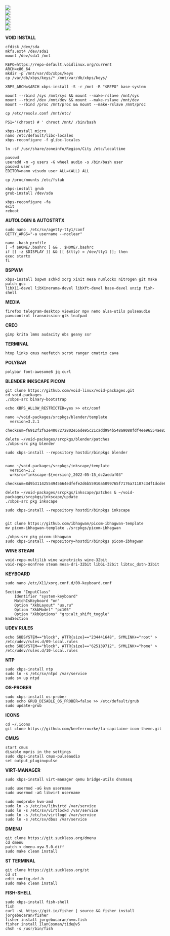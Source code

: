 ![](https://notabug.org/owl410/owl_dotfiles/raw/master/bspwm/bspwm_home/.img/2022-07-21-183332_1920x1080_scrot.png)  
![](https://notabug.org/owl410/owl_dotfiles/raw/master/bspwm/bspwm_home/.img/2022-07-21-183228_1920x1080_scrot.png)  
![](https://notabug.org/owl410/owl_dotfiles/raw/master/bspwm/bspwm_home/.img/2022-07-21-184104_1920x1080_scrot.png)  
![](https://notabug.org/owl410/owl_dotfiles/raw/master/bspwm/bspwm_home/.img/2022-07-21-185419_1920x1080_scrot.png)  
![](https://notabug.org/owl410/owl_dotfiles/raw/master/bspwm/bspwm_home/.img/2022-07-21-183600_1920x1080_scrot.png)  
  

**VOID INSTALL**  
```
cfdisk /dev/sda  
mkfs.ext4 /dev/sda1  
mount /dev/sda1 /mnt  
  
REPO=https://repo-default.voidlinux.org/current  
ARCH=x86_64  
mkdir -p /mnt/var/db/xbps/keys  
cp /var/db/xbps/keys/* /mnt/var/db/xbps/keys/  
  
XBPS_ARCH=$ARCH xbps-install -S -r /mnt -R "$REPO" base-system  

mount --rbind /sys /mnt/sys && mount --make-rslave /mnt/sys  
mount --rbind /dev /mnt/dev && mount --make-rslave /mnt/dev  
mount --rbind /proc /mnt/proc && mount --make-rslave /mnt/proc  
  
cp /etc/resolv.conf /mnt/etc/  
  
PS1='(chroot) # ' chroot /mnt/ /bin/bash  
  
xbps-install micro  
nano /etc/default/libc-locales  
xbps-reconfigure -f glibc-locales  
  
ln -sf /usr/share/zoneinfo/Region/City /etc/localtime  
  
passwd  
useradd -m -g users -G wheel audio -s /bin/bash user  
passwd user  
EDITOR=nano visudo user ALL=(ALL) ALL  
  
cp /proc/mounts /etc/fstab  
  
xbps-install grub  
grub-install /dev/sda  
  
xbps-reconfigure -fa  
exit  
reboot  
```  
  
**AUTOLOGIN & AUTOSTRTX** 
```
sudo nano  /etc/sv/agetty-tty1/conf  
GETTY_ARGS="-a username --noclear"  
  
nano .bash_profile  
[ -f $HOME/.bashrc ] && . $HOME/.bashrc  
if [[ -z $DISPLAY ]] && [[ $(tty) = /dev/tty1 ]]; then  
exec startx  
fi
```    

**BSPWM** 
```
xbps-install bspwm sxhkd xorg xinit mesa numlockx nitrogen git make patch gcc  
libX11-devel libXinerama-devel libXft-devel base-devel unzip fish-shell
```  
   
  
**MEDIA**  
```
firefox telegram-desktop viewnior mpv nemo alsa-utils pulseaudio pavucontrol transmission-gtk leafpad  
```  
  
**CREO**  
```
gimp krita lmms audacity obs geany ssr  
```  

**TERMINAL**  
```
htop links cmus neofetch scrot ranger cmatrix cava
```  
  
**POLYBAR**  
```
polybar font-awesome6 jq curl  
```  
  
**BLENDER INKSCAPE PICOM**  
```
git clone https://github.com/void-linux/void-packages.git  
cd void-packages  
./xbps-src binary-bootstrap  
  
echo XBPS_ALLOW_RESTRICTED=yes >> etc/conf  
  
nano ~/void-packages/srcpkgs/blender/template  
  version=3.2.1
  checksum=f6912f2f62e4007272802e56de95c21cadd994b548a9088fdf4ee96554ae8278  
  
delete ~/void-packages/srcpkgs/blender/patches  
./xbps-src pkg blender  
  
sudo xbps-install --repository hostdir/binpkgs blender
  
  
nano ~/void-packages/srcpkgs/inkscape/template  
  version=1.2  
  wrksrc="inkscape-${version}_2022-05-15_dc2aedaf03"  
  checksum=8d9b31142554945664edfefe2d6b55910a5099765f7176a71107c34f1dcde6ad  
  
delete ~/void-packages/srcpkgs/inkscape/patches & ~/void-packages/srcpkgs/inkscape/update
./xbps-src pkg inkscape  
  
sudo xbps-install --repository hostdir/binpkgs inkscape  
  
  
git clone https://github.com/ibhagwan/picom-ibhagwan-template  
mv picom-ibhagwan-template ./srcpkgs/picom-ibhagwan  
  
./xbps-src pkg picom-ibhagwan  
sudo xbps-install --repository=hostdir/binpkgs picom-ibhagwan   
```  
  
**WINE STEAM**  
```
void-repo-multilib wine winetricks wine-32bit  
void-repo-nonfree steam mesa-dri-32bit libGL-32bit libtxc_dxtn-32bit
```  

**KEYBOARD**  
```
sudo nano /etc/X11/xorg.conf.d/00-keyboard.conf  
  
Section "InputClass"  
    Identifier "system-keyboard"  
    MatchIsKeyboard "on"  
    Option "XkbLayout" "us,ru"  
    Option "XkbModel" "pc105"  
    Option "XkbOptions" "grp:alt_shift_toggle"  
EndSection  
```  
  
**UDEV RULES**  
```
echo SUBSYSTEM=="block", ATTR{size}=="234441648", SYMLINK+="root" > /etc/udev/rules.d/09-local.rules  
echo SUBSYSTEM=="block", ATTR{size}=="625139712", SYMLINK+="home" > /etc/udev/rules.d/10-local.rules
```  
  
**NTP**  
```
sudo xbps-install ntp  
sudo ln -s /etc/sv/ntpd /var/service 
sudo sv up ntpd
```  

**OS-PROBER**  
```
sudo xbps-install os-prober  
sudo echo GRUB_DISABLE_OS_PROBER=false >> /etc/default/grub  
sudo update-grub
```  
  
**ICONS**  
```
cd ~/.icons  
git clone https://github.com/keeferrourke/la-capitaine-icon-theme.git  
```
  
**CMUS**  
```
start cmus
disable mpris in the settings  
sudo xbps-install cmus-pulseaudio  
set output_plugin=pulse  
```  
  
**VIRT-MANAGER**  
```
sudo xbps-install virt-manager qemu bridge-utils dnsmasq  
  
sudo usermod -aG kvm username  
sudo usermod -aG libvirt username  
  
sudo modprobe kvm-amd  
sudo ln -s /etc/sv/libvirtd /var/service  
sudo ln -s /etc/sv/virtlockd /var/service  
sudo ln -s /etc/sv/virtlogd /var/service  
sudo ln -s /etc/sv/dbus /var/service  
```  
  
**DMENU**  
```
git clone https://git.suckless.org/dmenu  
cd dmenu  
patch < dmenu-xyw-5.0.diff  
sudo make clean install  
```  
  
**ST TERMINAL**  
```
git clone https://git.suckless.org/st  
cd st  
edit config.def.h  
sudo make clean install  
```  
  
**FISH-SHELL**  
```
sudo xbps-install fish-shell 
fish  
curl -sL https://git.io/fisher | source && fisher install jorgebucaran/fisher  
fisher install jorgebucaran/nvm.fish  
fisher install IlanCosman/tide@v5  
chsh -s /usr/bin/fish  
```  